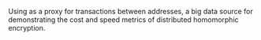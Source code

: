 Using as a proxy for transactions between addresses, a big data source for demonstrating the cost and speed metrics of distributed homomorphic encryption.
